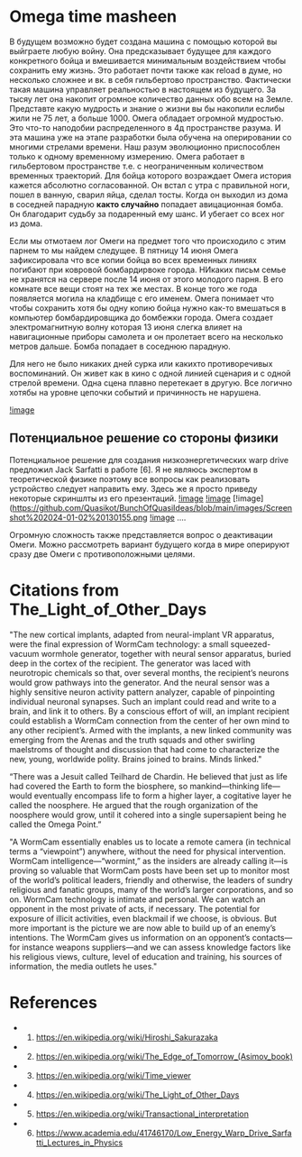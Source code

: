 # Omega time masheen
В будущем возможно будет создана машина с помощью которой вы выйграете любую войну.
Она предсказывает будущее для каждого конкретного бойца и вмешивается минимальным воздействием чтобы сохранить ему жизнь.
Это работает почти также как reload в думе, но несколько сложнее и вк. в себя гильбертово пространство.
Фактически такая машина управляет реальностью в настоящем из будущего.
За тысяу лет она накопит огромное количество данных обо всем на Земле.
Представте какую мудрость и знание о жизни вы бы накопили еслибы жили не 75 лет, а больше 1000.
Омега обладает огромной мудростью. Это что-то наподобии распределенного в 4д пространстве разума.
И эта машина уже на этапе разработки была обучена на оперировании со многими стрелами времени.
Наш разум эволюционно приспособлен только к одному временному измерению.
Омега работает в гильбертовом пространстве т.е. с неограниченным количеством временных траекторий.
Для бойца которого возраждает Омега история кажется абсолютно согласованной.
Он встал с утра с правильной ноги, пошел в ванную, сварил яйца, сделал тосты.
Когда он выходил из дома в соседней парадную <b>както случайно</b> попадает авицационная бомба.
Он благодарит судьбу за подаренный ему шанс. И убегает со всех ног из дома.

Если мы отмотаем лог Омеги на предмет того что происходило с этим парнем то мы найдем следущее.
В пятницу 14 июня Омега зафиксировала что все копии бойца во всех временных линиях погибают при ковровой бомбардирвоке города.
НИкаких письм семье не хранятся на сервере после 14 июня от этого молодого парня. 
В его комнате все вещи стоят на тех же местах. В конце того же года появляется могила на кладбище с его именем.
Омега понимает что чтобы сохранить хотя бы одну копию бойца нужно как-то вмешаться в компьютер бомбардировщика до бомбежки города.
Омега создает электромагнитную волну которая 13 июня слегка влияет на навигационные приборы самолета и он пролетает всего на несколько метров дальше.
Бомба попадает в соседнюю парадную.

Для него не было никаких дней сурка или какихто противоречивых воспоминаний.
Он живет как в кино с одной линией сценария и с одной стрелой времени.
Одна сцена плавно перетекает в другую. Все логично хотябы на уровне цепочки событий и причинность не нарушена.

[!image](https://github.com/Quasikot/BunchOfQuasiIdeas/blob/main/images/immortality_machine.png)

## Потенциальное решение со стороны физики
Потенциальное решение для создания низкоэнергетических warp drive предложил Jack Sarfatti в работе [6].
Я не являюсь экспертом в теоретической физике поэтому все вопросы как реализовать устройство следует направить ему.
Здесь же я просто приведу некоторые скриншлты из его презентаций.
[!image](https://github.com/Quasikot/BunchOfQuasiIdeas/blob/main/images/Screenshot%202024-01-02%20130039.png)
[!image](https://github.com/Quasikot/BunchOfQuasiIdeas/blob/main/images/Screenshot%202024-01-02%20125832.png)
[!image](https://github.com/Quasikot/BunchOfQuasiIdeas/blob/main/images/Screenshot%202024-01-02%20130155.png
[!image](https://github.com/Quasikot/BunchOfQuasiIdeas/blob/main/images/Screenshot%202024-01-02%20130311.png)
....

Огромную сложность также представляется вопрос о деактивации Омеги.
Можно рассмотреть вариант будущего когда в мире оперируют сразу две Омеги с противоположными целями.

# Citations from The_Light_of_Other_Days
"The new cortical implants, adapted from neural-implant VR apparatus, were the final expression of WormCam technology: a small squeezed-vacuum wormhole generator, together with neural sensor apparatus, buried deep in the cortex of the recipient. The generator was laced with neurotropic chemicals so that, over several months, the recipient’s neurons would grow pathways into the generator. And the neural sensor was a highly sensitive neuron activity pattern analyzer, capable of pinpointing individual neuronal synapses.
Such an implant could read and write to a brain, and link it to others. By a conscious effort of will, an implant recipient could establish a WormCam connection from the center of her own mind to any other recipient’s.
Armed with the implants, a new linked community was emerging from the Arenas and the truth squads and other swirling maelstroms of thought and discussion that had come to characterize the new, young, worldwide polity. Brains joined to brains. Minds linked."

“There was a Jesuit called Teilhard de Chardin. He believed that just as life had covered the Earth to form the biosphere, so mankind—thinking life—would eventually encompass life to form a higher layer, a cogitative layer he called the noosphere. He argued that the rough organization of the noosphere would grow, until it cohered into a single supersapient being he called the Omega Point.”

"A WormCam essentially enables us to locate a remote camera (in technical terms a “viewpoint”) anywhere, without the need for physical intervention. WormCam intelligence—“wormint,” as the insiders are already calling it—is proving so valuable that WormCam posts have been set up to monitor most of the world’s political leaders, friendly and otherwise, the leaders of sundry religious and fanatic groups, many of the world’s larger corporations, and so on.
WormCam technology is intimate and personal. We can watch an opponent in the most private of acts, if necessary. The potential for exposure of illicit activities, even blackmail if we choose, is obvious. But more important is the picture we are now able to build up of an enemy’s intentions. The WormCam gives us information on an opponent’s contacts—for instance weapons suppliers—and we can assess knowledge factors like his religious views, culture, level of education and training, his sources of information, the media outlets he uses."



# References
* 1. https://en.wikipedia.org/wiki/Hiroshi_Sakurazaka
* 2. https://en.wikipedia.org/wiki/The_Edge_of_Tomorrow_(Asimov_book)
* 3. https://en.wikipedia.org/wiki/Time_viewer
* 4. https://en.wikipedia.org/wiki/The_Light_of_Other_Days
* 5. https://en.wikipedia.org/wiki/Transactional_interpretation
* 6. https://www.academia.edu/41746170/Low_Energy_Warp_Drive_Sarfatti_Lectures_in_Physics




